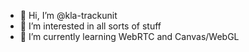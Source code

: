- 👋 Hi, I’m @kla-trackunit
- 👀 I’m interested in all sorts of stuff
- 🌱 I’m currently learning WebRTC and Canvas/WebGL

<!---
kla-trackunit/kla-trackunit is a ✨ special ✨ repository because its `README.md` (this file) appears on your GitHub profile.
You can click the Preview link to take a look at your changes.
--->

